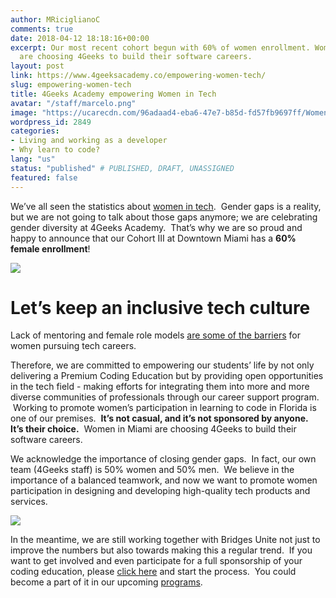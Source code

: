 ```yaml
---
author: MRiciglianoC
comments: true
date: 2018-04-12 18:18:16+00:00
excerpt: Our most recent cohort begun with 60% of women enrollment. Women in Miami
  are choosing 4Geeks to build their software careers.
layout: post
link: https://www.4geeksacademy.co/empowering-women-tech/
slug: empowering-women-tech
title: 4Geeks Academy empowering Women in Tech
avatar: "/staff/marcelo.png"
image: "https://ucarecdn.com/96adaad4-eba6-47e7-b85d-fd57fb9697ff/WomenPowering011.png"
wordpress_id: 2849
categories:
- Living and working as a developer
- Why learn to code?
lang: "us"
status: "published" # PUBLISHED, DRAFT, UNASSIGNED
featured: false
---
```


We’ve all seen the statistics about [women in tech](https://www.4geeksacademy.co/women-in-tech-2017).  Gender gaps is a reality, but we are not going to talk about those gaps anymore; we are celebrating gender diversity at 4Geeks Academy.  That’s why we are so proud and happy to announce that our Cohort III at Downtown Miami has a **60% female enrollment**!

![](https://ucarecdn.com/fd4533a8-cd3a-444c-bc34-ac0aa6746438/ScreenShot20180411at93505PM1.png)


# Let’s keep an inclusive tech culture


Lack of mentoring and female role models [are some of the barriers](https://techcrunch.com/2016/05/10/the-lack-of-women-in-tech-is-more-than-a-pipeline-problem/) for women pursuing tech careers.

Therefore, we are committed to empowering our students’ life by not only delivering a Premium Coding Education but by providing open opportunities in the tech field - making efforts for integrating them into more and more diverse communities of professionals through our career support program.  Working to promote women’s participation in learning to code in Florida is one of our premises.  **It’s not casual, and it’s not sponsored by anyone.**  **It’s their choice.**  Women in Miami are choosing 4Geeks to build their software careers.

We acknowledge the importance of closing gender gaps.  In fact, our own team (4Geeks staff) is 50% women and 50% men.  We believe in the importance of a balanced teamwork, and now we want to promote women participation in designing and developing high-quality tech products and services.

![](https://ucarecdn.com/0d1774a1-d678-46b7-9615-e3004dda2507/ScreenShot20180411at93527PM.png)

In the meantime, we are still working together with Bridges Unite not just to improve the numbers but also towards making this a regular trend.  If you want to get involved and even participate for a full sponsorship of your coding education, please [click here](https://www.bridgesunite.com/contact) and start the process.  You could become a part of it in our upcoming [programs](https://www.4geeksacademy.co/wp-content/uploads/2017/09/4GEEKS-ACADEMY-SYLLABUS.pdf).  
